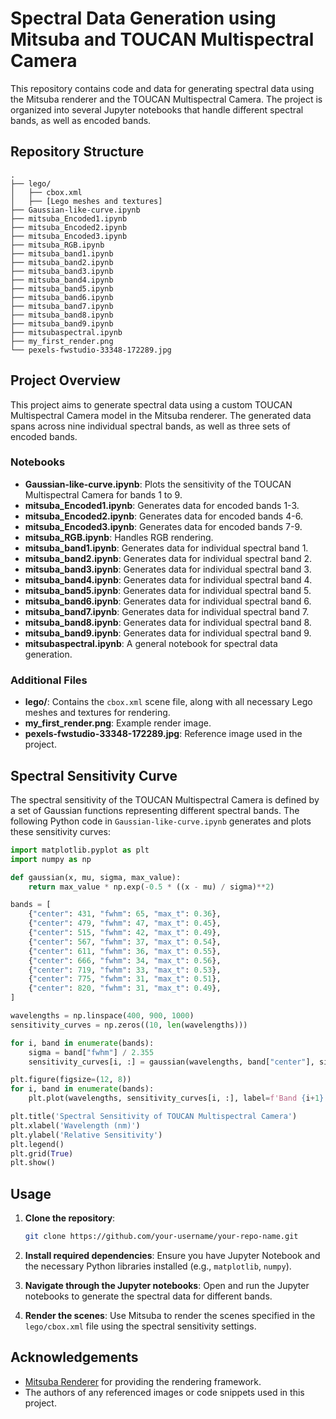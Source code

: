 # Spectral Data Generation using Mitsuba and TOUCAN Multispectral Camera

This repository contains code and data for generating spectral data using the Mitsuba renderer and the TOUCAN Multispectral Camera. The project is organized into several Jupyter notebooks that handle different spectral bands, as well as encoded bands.

## Repository Structure

```
.
├── lego/
│   ├── cbox.xml
│   ├── [Lego meshes and textures]
├── Gaussian-like-curve.ipynb
├── mitsuba_Encoded1.ipynb
├── mitsuba_Encoded2.ipynb
├── mitsuba_Encoded3.ipynb
├── mitsuba_RGB.ipynb
├── mitsuba_band1.ipynb
├── mitsuba_band2.ipynb
├── mitsuba_band3.ipynb
├── mitsuba_band4.ipynb
├── mitsuba_band5.ipynb
├── mitsuba_band6.ipynb
├── mitsuba_band7.ipynb
├── mitsuba_band8.ipynb
├── mitsuba_band9.ipynb
├── mitsubaspectral.ipynb
├── my_first_render.png
└── pexels-fwstudio-33348-172289.jpg
```

## Project Overview

This project aims to generate spectral data using a custom TOUCAN Multispectral Camera model in the Mitsuba renderer. The generated data spans across nine individual spectral bands, as well as three sets of encoded bands.

### Notebooks

- **Gaussian-like-curve.ipynb**: Plots the sensitivity of the TOUCAN Multispectral Camera for bands 1 to 9.
- **mitsuba_Encoded1.ipynb**: Generates data for encoded bands 1-3.
- **mitsuba_Encoded2.ipynb**: Generates data for encoded bands 4-6.
- **mitsuba_Encoded3.ipynb**: Generates data for encoded bands 7-9.
- **mitsuba_RGB.ipynb**: Handles RGB rendering.
- **mitsuba_band1.ipynb**: Generates data for individual spectral band 1.
- **mitsuba_band2.ipynb**: Generates data for individual spectral band 2.
- **mitsuba_band3.ipynb**: Generates data for individual spectral band 3.
- **mitsuba_band4.ipynb**: Generates data for individual spectral band 4.
- **mitsuba_band5.ipynb**: Generates data for individual spectral band 5.
- **mitsuba_band6.ipynb**: Generates data for individual spectral band 6.
- **mitsuba_band7.ipynb**: Generates data for individual spectral band 7.
- **mitsuba_band8.ipynb**: Generates data for individual spectral band 8.
- **mitsuba_band9.ipynb**: Generates data for individual spectral band 9.
- **mitsubaspectral.ipynb**: A general notebook for spectral data generation.

### Additional Files

- **lego/**: Contains the `cbox.xml` scene file, along with all necessary Lego meshes and textures for rendering.
- **my_first_render.png**: Example render image.
- **pexels-fwstudio-33348-172289.jpg**: Reference image used in the project.

## Spectral Sensitivity Curve

The spectral sensitivity of the TOUCAN Multispectral Camera is defined by a set of Gaussian functions representing different spectral bands. The following Python code in `Gaussian-like-curve.ipynb` generates and plots these sensitivity curves:

```python
import matplotlib.pyplot as plt
import numpy as np

def gaussian(x, mu, sigma, max_value):
    return max_value * np.exp(-0.5 * ((x - mu) / sigma)**2)

bands = [
    {"center": 431, "fwhm": 65, "max_t": 0.36},
    {"center": 479, "fwhm": 47, "max_t": 0.45},
    {"center": 515, "fwhm": 42, "max_t": 0.49},
    {"center": 567, "fwhm": 37, "max_t": 0.54},
    {"center": 611, "fwhm": 36, "max_t": 0.55},
    {"center": 666, "fwhm": 34, "max_t": 0.56},
    {"center": 719, "fwhm": 33, "max_t": 0.53},
    {"center": 775, "fwhm": 31, "max_t": 0.51},
    {"center": 820, "fwhm": 31, "max_t": 0.49},
]

wavelengths = np.linspace(400, 900, 1000)
sensitivity_curves = np.zeros((10, len(wavelengths)))

for i, band in enumerate(bands):
    sigma = band["fwhm"] / 2.355
    sensitivity_curves[i, :] = gaussian(wavelengths, band["center"], sigma, band["max_t"])

plt.figure(figsize=(12, 8))
for i, band in enumerate(bands):
    plt.plot(wavelengths, sensitivity_curves[i, :], label=f'Band {i+1} (λc = {band["center"]} nm, FWHM = {band["fwhm"]} nm, Tmax = {band["max_t"]*100}%)')

plt.title('Spectral Sensitivity of TOUCAN Multispectral Camera')
plt.xlabel('Wavelength (nm)')
plt.ylabel('Relative Sensitivity')
plt.legend()
plt.grid(True)
plt.show()
```

## Usage

1. **Clone the repository**:
   ```sh
   git clone https://github.com/your-username/your-repo-name.git
   ```
2. **Install required dependencies**:
   Ensure you have Jupyter Notebook and the necessary Python libraries installed (e.g., `matplotlib`, `numpy`).

3. **Navigate through the Jupyter notebooks**:
   Open and run the Jupyter notebooks to generate the spectral data for different bands.

4. **Render the scenes**:
   Use Mitsuba to render the scenes specified in the `lego/cbox.xml` file using the spectral sensitivity settings.


## Acknowledgements

- [Mitsuba Renderer](https://www.mitsuba-renderer.org/) for providing the rendering framework.
- The authors of any referenced images or code snippets used in this project.
